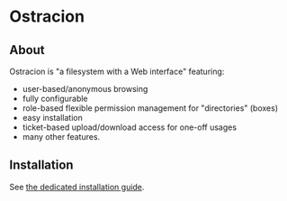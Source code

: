 # Ostracion

## About

Ostracion is "a filesystem with a Web interface" featuring:

- user-based/anonymous browsing
- fully configurable
- role-based flexible permission management for "directories" (boxes)
- easy installation
- ticket-based upload/download access for one-off usages
- many other features.

## Installation

See [the dedicated installation guide](installer/README.md).
